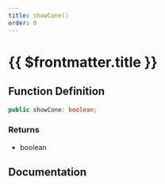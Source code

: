 ```yaml
---
title: showCone()
order: 0
---
```


# {{ $frontmatter.title }}

## Function Definition

```ts
public showCone: boolean;
```

### Returns

* boolean

## Documentation

<!--@include: ./parts/showCone.md-->
